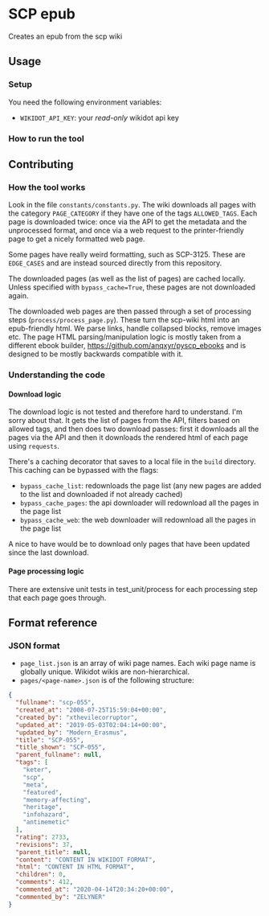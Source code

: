 # SCP epub

Creates an epub from the scp wiki

## Usage

### Setup

You need the following environment variables:

* `WIKIDOT_API_KEY`: your *read-only* wikidot api key

### How to run the tool

## Contributing

### How the tool works

Look in the file `constants/constants.py`. The wiki downloads all pages with the category `PAGE_CATEGORY` if they have one of the tags `ALLOWED_TAGS`. Each page is downloaded twice: once via the API to get the metadata and the unprocessed format, and once via a web request to the printer-friendly page to get a nicely formatted web page.

Some pages have really weird formatting, such as SCP-3125. These are `EDGE_CASES` and are instead sourced directly from this repository.

The downloaded pages (as well as the list of pages) are cached locally. Unless specified with `bypass_cache=True`, these pages are not downloaded again.

The downloaded web pages are then passed through a set of processing steps (`process/process_page.py`). These turn the scp-wiki html into an epub-friendly html. We parse links, handle collapsed blocks, remove images etc. The page HTML parsing/manipulation logic is mostly taken from a different ebook builder, https://github.com/anqxyr/pyscp_ebooks and is designed to be mostly backwards compatible with it.

### Understanding the code

#### Download logic

The download logic is not tested and therefore hard to understand. I'm sorry about that. It gets the list of pages from the API, filters based on allowed tags, and then does two download passes: first it downloads all the pages via the API and then it downloads the rendered html of each page using `requests`.

There's a caching decorator that saves to a local file in the `build` directory. This caching can be bypassed with the flags:

* `bypass_cache_list`: redownloads the page list (any new pages are added to the list and downloaded if not already cached)
* `bypass_cache_pages`: the api downloader will redownload all the pages in the page list
* `bypass_cache_web`: the web downloader will redownload all the pages in the page list

A nice to have would be to download only pages that have been updated since the last download.

#### Page processing logic

There are extensive unit tests in test_unit/process for each processing step that each page goes through.

## Format reference

### JSON format

* `page_list.json` is an array of wiki page names. Each wiki page name is globally unique. Wikidot wikis are non-hierarchical.
* `pages/<page-name>.json` is of the following structure:

```json
{
  "fullname": "scp-055",
  "created_at": "2008-07-25T15:59:04+00:00",
  "created_by": "xthevilecorruptor",
  "updated_at": "2019-05-03T02:04:14+00:00",
  "updated_by": "Modern_Erasmus",
  "title": "SCP-055",
  "title_shown": "SCP-055",
  "parent_fullname": null,
  "tags": [
    "keter",
    "scp",
    "meta",
    "featured",
    "memory-affecting",
    "heritage",
    "infohazard",
    "antimemetic"
  ],
  "rating": 2733,
  "revisions": 37,
  "parent_title": null,
  "content": "CONTENT IN WIKIDOT FORMAT",
  "html": "CONTENT IN HTML FORMAT",
  "children": 0,
  "comments": 412,
  "commented_at": "2020-04-14T20:34:20+00:00",
  "commented_by": "ZELYNER"
}
```
